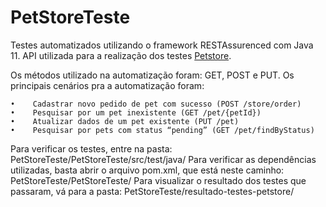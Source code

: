 # PetStoreTeste
Testes automatizados utilizando o framework RESTAssurenced com Java 11.
API utilizada para a realização dos testes <a href="https://petstore.swagger.io/" target="_blank">Petstore</a>.

Os métodos utilizado na automatização foram: GET, POST e PUT.
Os principais cenários pra a automatização foram:

    •    Cadastrar novo pedido de pet com sucesso (POST /store/order)
    •    Pesquisar por um pet inexistente (GET /pet/{petId})
    •    Atualizar dados de um pet existente (PUT /pet)
    •    Pesquisar por pets com status “pending” (GET /pet/findByStatus)
    
Para verificar os testes, entre na pasta: PetStoreTeste/PetStoreTeste/src/test/java/
Para verificar as dependências utilizadas, basta abrir o arquivo pom.xml, que está neste caminho: PetStoreTeste/PetStoreTeste/
Para visualizar o resultado dos testes que passaram, vá para a pasta: PetStoreTeste/resultado-testes-petstore/


